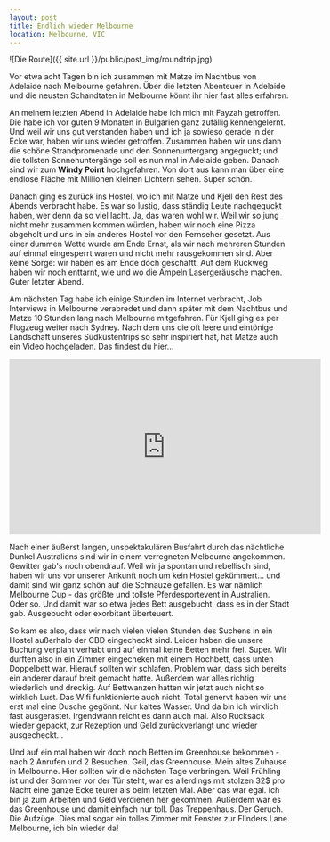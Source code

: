 ```yaml
---
layout: post
title: Endlich wieder Melbourne
location: Melbourne, VIC
---
```


![Die Route]({{ site.url }}/public/post_img/roundtrip.jpg)

Vor etwa acht Tagen bin ich zusammen mit Matze im Nachtbus von Adelaide nach Melbourne gefahren. Über die letzten Abenteuer in Adelaide und die neusten Schandtaten in Melbourne könnt ihr hier fast alles erfahren.

An meinem letzten Abend in Adelaide habe ich mich mit Fayzah getroffen. Die habe ich vor guten 9 Monaten in Bulgarien ganz zufällig kennengelernt. Und weil wir uns gut verstanden haben und ich ja sowieso gerade in der Ecke war, haben wir uns wieder getroffen. Zusammen haben wir uns dann die schöne Strandpromenade und den Sonnenuntergang angeguckt; und die tollsten Sonnenuntergänge soll es nun mal in Adelaide geben. Danach sind wir zum **Windy Point** hochgefahren. Von dort aus kann man über eine endlose Fläche mit Millionen kleinen Lichtern sehen. Super schön.

Danach ging es zurück ins Hostel, wo ich mit Matze und Kjell den Rest des Abends verbracht habe. Es war so lustig, dass ständig Leute nachgeguckt haben, wer denn da so viel lacht. Ja, das waren wohl wir. Weil wir so jung nicht mehr zusammen kommen würden, haben wir noch eine Pizza abgeholt und uns in ein anderes Hostel vor den Fernseher gesetzt. Aus einer dummen Wette wurde am Ende Ernst, als wir nach mehreren Stunden auf einmal eingesperrt waren und nicht mehr rausgekommen sind. Aber keine Sorge: wir haben es am Ende doch geschaftt. Auf dem Rückweg haben wir noch enttarnt, wie und wo die Ampeln Lasergeräusche machen. Guter letzter Abend.

Am nächsten Tag habe ich einige Stunden im Internet verbracht, Job Interviews in Melbourne verabredet und dann später mit dem Nachtbus und Matze 10 Stunden lang nach Melbourne mitgefahren. Für Kjell ging es per Flugzeug weiter nach Sydney. Nach dem uns die oft leere und eintönige Landschaft unseres Südküstentrips so sehr inspiriert hat, hat Matze auch ein Video hochgeladen. Das findest du hier...

<iframe width="560" height="315" src="https://www.youtube.com/embed/TMCxVrBr42I" frameborder="0" allowfullscreen></iframe>

Nach einer äußerst langen, unspektakulären Busfahrt durch das nächtliche Dunkel Australiens sind wir in einem verregneten Melbourne angekommen. Gewitter gab's noch obendrauf. Weil wir ja spontan und rebellisch sind, haben wir uns vor unserer Ankunft noch um kein Hostel gekümmert... und damit sind wir ganz schön auf die Schnauze gefallen. Es war nämlich Melbourne Cup - das größte und tollste Pferdesportevent in Australien. Oder so. Und damit war so etwa jedes Bett ausgebucht, dass es in der Stadt gab. Ausgebucht oder exorbitant überteuert.

So kam es also, dass wir nach vielen vielen Stunden des Suchens in ein Hostel außerhalb der CBD eingecheckt sind. Leider haben die unsere Buchung verplant verhabt und auf einmal keine Betten mehr frei. Super. Wir durften also in ein Zimmer eingecheken mit einem Hochbett, dass unten Doppelbett war. Hierauf sollten wir schlafen. Problem war, dass sich bereits ein anderer darauf breit gemacht hatte. Außerdem war alles richtig wiederlich und dreckig. Auf Bettwanzen hatten wir jetzt auch nicht so wirklich Lust. Das Wifi funktionierte auch nicht. Total genervt haben wir uns erst mal eine Dusche gegönnt. Nur kaltes Wasser. Und da bin ich wirklich fast ausgerastet. Irgendwann reicht es dann auch mal. Also Rucksack wieder gepackt, zur Rezeption und Geld zurückverlangt und wieder ausgecheckt...

Und auf ein mal haben wir doch noch Betten im Greenhouse bekommen - nach 2 Anrufen und 2 Besuchen. Geil, das Greenhouse. Mein altes Zuhause in Melbourne. Hier sollten wir die nächsten Tage verbringen. Weil Frühling ist und der Sommer vor der Tür steht, war es allerdings mit stolzen 32$ pro Nacht eine ganze Ecke teurer als beim letzten Mal. Aber das war egal. Ich bin ja zum Arbeiten und Geld verdienen her gekommen. Außerdem war es das Greenhouse und damit einfach nur toll. Das Treppenhaus. Der Geruch. Die Aufzüge. Dies mal sogar ein tolles Zimmer mit Fenster zur Flinders Lane. Melbourne, ich bin wieder da!
